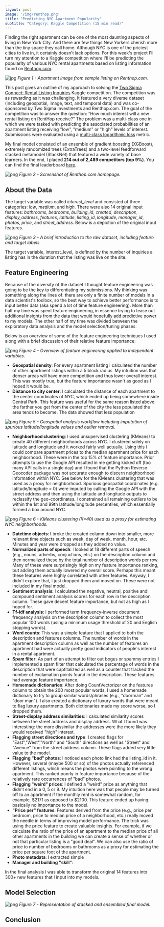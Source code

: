 ```yaml
---
layout: post
image: '/img/renthop.png'
title: "Predicting NYC Apartment Popularity"
subtitle: "Category: Kaggle Competition (15 min read)"
---
```



Finding the right apartment can be one of the most daunting aspects of living in New York City.  And there are few things New Yorkers cherish more than the tiny space they call home.  Although NYC is one of the priciest cities to live in, it certainly doesn't lack options.  For this week's project I'll turn my attention to a Kaggle competition where I'll be predicting the popularity of various NYC rental apartments based on listing information found on [Renthop.com](https://www.renthop.com/).

![jpg](/img/renthop_files/nyc_apartment.jpg)
*Figure 1 - Apartment image from sample listing on Renthop.com.*

This post gives an outline of my approach to solving the [Two Sigma Connect: Rental Listing Inquiries](https://www.kaggle.com/c/two-sigma-connect-rental-listing-inquiries) Kaggle competition.  The competition was as rewarding as it was challenging.  It featured a very diverse dataset (including geospatial, image, text, and temporal data) and was co-sponsored by Two Sigma Investments and Renthop.com.  The goal of the competition was to answer the question: “How much interest will a new rental listing on RentHop receive?”  The problem was a multi-class one in which we were tasked with predicting the associated probabilities of an apartment listing receiving "low", "medium" or "high" levels of interest.  Submissions were evaluated using a [multi-class logarithmic loss](https://www.kaggle.com/wiki/LogLoss) metric.

My final model consisted of an ensemble of gradient boosting (XGBoost), extremely randomized trees (ExtraTrees) and a two-level feedforward stacked metamodel (StackNet) that featured a wide variety of base learners.  In the end, I placed **214 out of 2,489 competitors (top 9%)**.  You can find the final leaderboard [here](https://www.kaggle.com/c/two-sigma-connect-rental-listing-inquiries/leaderboard).  

![png](/img/renthop_files/renthop_screenshot.png)
*Figure 2 - Screenshot of Renthop.com homepage.*

## About the Data

The target variable was called *interest_level* and consisted of three categories: *low*, *medium*, and *high*.  There were also 14 original input features: *bathrooms*, *bedrooms*, *building_id*, *created*, *description*, *display_address*, *features*, *latitude*, *listing_id*, *longitude*, *manager_id*, *photos*, *price*, and *street_address*.  Below is a depiction of the original input features.

![png](/img/renthop_files/about_the_data.png)
*Figure 3 - A brief introduction to the raw dataset, including feature and target labels.*

The target variable, interest_level, is defined by the number of inquiries a listing has in the duration that the listing was live on the site. 

## Feature Engineering

Because of the diversity of the dataset I thought feature engineering was going to be the key to differentiating my submissions.  My thinking was something along the lines of: there are only a finite number of models in a data scientist's toolbox, so the best way to achieve better performance is to input better data (aka spend a lot of time feature engineering).  More than half my time was spent feature engineering, in essence trying to tease out additional insights from the data that would hopefully add predictive power to my models.  The other half of my time was divided between the exploratory data analysis and the model selection/tuning phases.  

Below is an overview of some of the feature engineering techniques I used along with a brief discussion of their relative feature importance:

![png](/img/renthop_files/feature_engineering.png)
*Figure 4 - Overview of feature engineering applied to independent variables.*

- **Geospatial density**: For every apartment listing I calculated the number of other apartment listings within a 5 block radius. My intuition was that denser areas will have more competition and thus lower overall interest. This was mostly true, but the feature importance wasn't as good as I hoped it would be.
- **Distance to city center**: I calculated the distance of each apartment to the center coordinates of NYC, which ended up being somewhere inside Central Park.  This feature was useful for the same reason listed above: the farther you get from the center of the city the less populated the area tends to become.  The data showed that less population 

![png](/img/renthop_files/geospatial_workflow.png)
*Figure 5 - Geospatial analysis workflow including imputation of spurious latitude/longitude values and outlier removal.*

- **Neighborhood clustering**: I used unsupervised clustering (KMeans) to create 40 different neighborhoods across NYC. I clustered solely on latitude and longitude and it worked fairly well actually. Using this I could compare apartment prices to the median apartment price for each neighborhood. These were in the top 15% of feature importance.  Prior attempts to use the Google API resulted in me getting kicked off (too many API calls in a single day) and I found that the Python Reverse Geocoder package was not accurate enough to discern neighborhood information within NYC.  See below for the KMeans clustering that was used as a proxy for neighborhood.  Spurious geospatial coordinates (e.g. latitude/longitude = 0) were imputed by calling the Google API with the street address and then using the latitude and longitude outputs to reclassify the geo-coordinates.  I constrained all remaining outliers to be within the 1st and 99th latitude/longitude percentiles, which essentially formed a box around NYC.

![png](/img/renthop_files/neighborhood_clustering.png)
*Figure 6 - KMeans clustering (K=40) used as a proxy for estimating NYC neighborhoods.*

- **Datetime objects**: I broke the created column down into smaller, more relevant time objects such as week, day of week, month, hour, etc.  Minutes and year were dropped as they added no value.
- **Normalized parts of speech**: I looked at 18 different parts of speech (e.g., nouns, adverbs, conjuctions, etc.) on the description column and then normalized these by the total number of description words per row. Many of these were surprisingly high on my feature importance ranking, but adding them actually lowered my overall score. Perhaps this meant these features were highly correlated with other features. Anyway, I didn't explore that, I just dropped them and moved on. These were not included in my final model.
- **Sentiment analysis**: I calculated the negative, neutral, positive and compound sentiment analysis scores for each row in the description column. These gave decent feature importance, but not as high as I hoped for.
- **Tf-idf analysis**: I performed term frequency-inverse document frequency analysis on the description column to collect the most popular 100 words (using a minimum usage threshold of 20 and English stopping words).
- **Word counts**: This was a simple feature that I applied to both the description and features columns.  The number of words in the apartment description column as well as the number of features an apartment had were actually pretty good indicators of people's interest in a rental apartment.
- **Spam filter**: As part of an attempt to filter out bogus or spammy entries I implemented a spam filter that calculated the percentage of words in the description that were captitalized as well as a counter that tracked the number of exclamation points found in the description.  These features had average feature importance.
- **Homemade dictionaries**: After doing CountVectorizer on the features column to obtain the 200 most popular words, I used a homemade dictionary to try to group similar words/phrases (e.g., "doorman" and "door man"). I also created a dictionary of luxury words that were meant to flag luxury apartments. Both dictionaries made my score worse, so I dropped them.
- **Street-display address similarities**: I calculated similarity scores between the street address and display address. What I found was interesting: the more dissimilar the addresses were the more likely they would received "high" interest.
- **Flagging street directions and type**: I created flags for "East","West","North" and "South" directions as well as "Street" and "Avenue" from the street address column.  These flags added very little value to the model.
- **Flagging "bad" photos**: I noticed each photo link had the listing_id in it. However, several (maybe 500 or so) of the photos actually referenced different listings, which means the photos were pointing to the wrong apartment. This ranked poorly in feature importance because of the relatively rare occurrences of "bad" photos.
- **Flagging "weird" prices**: I defined a "weird" price as anything that didn't end in a 0, 5 or 9. My intuition here was that people may be turned off to an apartment if the monthly rent is somewhat random, for example, \$2171 as opposed to \$2100. This feature ended up having basically no importance to the model.
- **"Price per" features**: Features derived from the price (e.g., price per bedroom, price to median price of a neighborhood, etc.) really moved the needle in terms of improving model performance.  The trick was using the price feature to create valuable insights.  For example, if we calculate the ratio of the price of an apartment to the median price of all other apartments in the building we can create a sense of whether or not that particular listing is a "good deal".  We can also use the ratio of price to number of bedrooms or bathrooms as a proxy for estimating the price per square foot of the apartment.
- **Photo metadata**: I extracted simple 
- **Manager and building "skill"**: 


In the final analysis I was able to transform the original 14 features into 300+ new features that I input into my models.

## Model Selection

![png](/img/renthop_files/final_model.png)
*Figure 7 - Representation of stacked and ensembled final model.*

## Conclusion